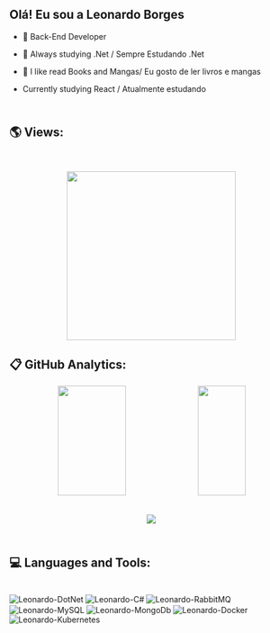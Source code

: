 ## Olá! Eu sou a Leonardo Borges

- 🔭 Back-End Developer
- 🌱 Always studying .Net / Sempre Estudando .Net
- 📖 I like read Books and Mangas/ Eu gosto de ler livros e mangas

- Currently studying React / Atualmente estudando 

## <br /> 🌎 Views:
<br>

<p align="center">
  <img width="300" src="https://profile-counter.glitch.me/ldssborges/count.svg" />
<p/>


## 📋 GitHub Analytics:

<div align="center">  
  <img width="49%" height="195px" src="https://github-readme-stats.vercel.app/api?username=ldssborges&show_icons=true&count_private=true&hide_border=true&title_color=00bfbf&icon_color=00bfbf&text_color=c9d1d9&bg_color=0d1117" /> 
  <img width="41%" height="195px" src="https://github-readme-stats.vercel.app/api/top-langs/?username=ldssborges&layout=compact&hide_border=true&title_color=00bfbf&text_color=00bfbf&bg_color=0d1117" />
</div>
</br>
<p align="center">
<img src="https://streak-stats.demolab.com?user=ldssborges&theme=sea&hide_border=true&background=0D1117&sideNums=00BFBF&currStreakNum=00BFBF&ring=31DD37&fire=2DFF15&sideLabels=79FFFA&dates=FFFFFF&currStreakLabel=79FFFA&stroke=2B53C9"/>
</p>

## <br />💻 Languages and Tools:
<div style="display: inline_block"><br>
  <img align="center" alt="Leonardo-DotNet" src="https://img.shields.io/badge/.NET-5C2D91?style=for-the-badge&logo=.net&logoColor=white">
  <img align="center" alt="Leonardo-C#"  src="https://img.shields.io/badge/C%23-239120?style=for-the-badge&logo=c-sharp&logoColor=white">
  <img align="center" alt="Leonardo-RabbitMQ"  src="https://img.shields.io/badge/rabbitmq-%23FF6600.svg?&style=for-the-badge&logo=rabbitmq&logoColor=white">
  <img align="center" alt="Leonardo-MySQL" src="https://img.shields.io/badge/MySQL-005C84?style=for-the-badge&logo=mysql&logoColor=white">
  <img align="center" alt="Leonardo-MongoDb" src="https://img.shields.io/badge/MongoDB-4EA94B?style=for-the-badge&logo=mongodb&logoColor=white">
  <img align="center" alt="Leonardo-Docker" src="https://img.shields.io/badge/docker-%230db7ed.svg?style=for-the-badge&logo=docker&logoColor=white">
  <img align="center" alt="Leonardo-Kubernetes" src="https://img.shields.io/badge/kubernetes-%23326ce5.svg?style=for-the-badge&logo=kubernetes&logoColor=white">
</div>
